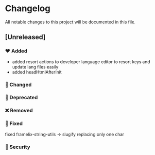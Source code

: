 # Changelog
All notable changes to this project will be documented in this file.

## [Unreleased]

### :heart: Added
* added resort actions to developer language editor to resort keys and update lang files easily
* added headHtmlAfterInit

### :pencil: Changed


### :construction: Deprecated


### :x: Removed


### :wrench: Fixed
fixed framelix-string-utils -> slugify replacing only one char

### :police_car: Security

